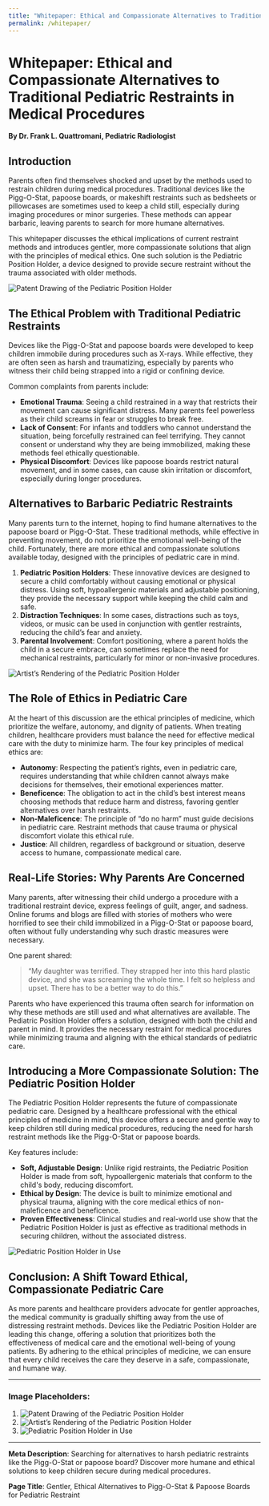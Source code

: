 ```yaml
---
title: "Whitepaper: Ethical and Compassionate Alternatives to Traditional Pediatric Restraints in Medical Procedures"
permalink: /whitepaper/
---
```


# Whitepaper: Ethical and Compassionate Alternatives to Traditional Pediatric Restraints in Medical Procedures  
**By Dr. Frank L. Quattromani, Pediatric Radiologist**

## Introduction
Parents often find themselves shocked and upset by the methods used to restrain children during medical procedures. Traditional devices like the Pigg-O-Stat, papoose boards, or makeshift restraints such as bedsheets or pillowcases are sometimes used to keep a child still, especially during imaging procedures or minor surgeries. These methods can appear barbaric, leaving parents to search for more humane alternatives.

This whitepaper discusses the ethical implications of current restraint methods and introduces gentler, more compassionate solutions that align with the principles of medical ethics. One such solution is the Pediatric Position Holder, a device designed to provide secure restraint without the trauma associated with older methods.

![Patent Drawing of the Pediatric Position Holder](# "A technical patent drawing showing the detailed design of the Pediatric Position Holder, illustrating its components and how it functions.")

## The Ethical Problem with Traditional Pediatric Restraints
Devices like the Pigg-O-Stat and papoose boards were developed to keep children immobile during procedures such as X-rays. While effective, they are often seen as harsh and traumatizing, especially by parents who witness their child being strapped into a rigid or confining device.

Common complaints from parents include:
- **Emotional Trauma**: Seeing a child restrained in a way that restricts their movement can cause significant distress. Many parents feel powerless as their child screams in fear or struggles to break free.
- **Lack of Consent**: For infants and toddlers who cannot understand the situation, being forcefully restrained can feel terrifying. They cannot consent or understand why they are being immobilized, making these methods feel ethically questionable.
- **Physical Discomfort**: Devices like papoose boards restrict natural movement, and in some cases, can cause skin irritation or discomfort, especially during longer procedures.

## Alternatives to Barbaric Pediatric Restraints
Many parents turn to the internet, hoping to find humane alternatives to the papoose board or Pigg-O-Stat. These traditional methods, while effective in preventing movement, do not prioritize the emotional well-being of the child. Fortunately, there are more ethical and compassionate solutions available today, designed with the principles of pediatric care in mind.

1. **Pediatric Position Holders**: These innovative devices are designed to secure a child comfortably without causing emotional or physical distress. Using soft, hypoallergenic materials and adjustable positioning, they provide the necessary support while keeping the child calm and safe.
2. **Distraction Techniques**: In some cases, distractions such as toys, videos, or music can be used in conjunction with gentler restraints, reducing the child’s fear and anxiety.
3. **Parental Involvement**: Comfort positioning, where a parent holds the child in a secure embrace, can sometimes replace the need for mechanical restraints, particularly for minor or non-invasive procedures.

![Artist’s Rendering of the Pediatric Position Holder](# "A detailed, modern rendering of the Pediatric Position Holder, showing how the design accommodates and secures a child comfortably.")

## The Role of Ethics in Pediatric Care
At the heart of this discussion are the ethical principles of medicine, which prioritize the welfare, autonomy, and dignity of patients. When treating children, healthcare providers must balance the need for effective medical care with the duty to minimize harm. The four key principles of medical ethics are:
- **Autonomy**: Respecting the patient’s rights, even in pediatric care, requires understanding that while children cannot always make decisions for themselves, their emotional experiences matter.
- **Beneficence**: The obligation to act in the child’s best interest means choosing methods that reduce harm and distress, favoring gentler alternatives over harsh restraints.
- **Non-Maleficence**: The principle of “do no harm” must guide decisions in pediatric care. Restraint methods that cause trauma or physical discomfort violate this ethical rule.
- **Justice**: All children, regardless of background or situation, deserve access to humane, compassionate medical care.

## Real-Life Stories: Why Parents Are Concerned
Many parents, after witnessing their child undergo a procedure with a traditional restraint device, express feelings of guilt, anger, and sadness. Online forums and blogs are filled with stories of mothers who were horrified to see their child immobilized in a Pigg-O-Stat or papoose board, often without fully understanding why such drastic measures were necessary.

One parent shared:
> “My daughter was terrified. They strapped her into this hard plastic device, and she was screaming the whole time. I felt so helpless and upset. There has to be a better way to do this.”

Parents who have experienced this trauma often search for information on why these methods are still used and what alternatives are available. The Pediatric Position Holder offers a solution, designed with both the child and parent in mind. It provides the necessary restraint for medical procedures while minimizing trauma and aligning with the ethical standards of pediatric care.

## Introducing a More Compassionate Solution: The Pediatric Position Holder
The Pediatric Position Holder represents the future of compassionate pediatric care. Designed by a healthcare professional with the ethical principles of medicine in mind, this device offers a secure and gentle way to keep children still during medical procedures, reducing the need for harsh restraint methods like the Pigg-O-Stat or papoose boards.

Key features include:
- **Soft, Adjustable Design**: Unlike rigid restraints, the Pediatric Position Holder is made from soft, hypoallergenic materials that conform to the child's body, reducing discomfort.
- **Ethical by Design**: The device is built to minimize emotional and physical trauma, aligning with the core medical ethics of non-maleficence and beneficence.
- **Proven Effectiveness**: Clinical studies and real-world use show that the Pediatric Position Holder is just as effective as traditional methods in securing children, without the associated distress.

![Pediatric Position Holder in Use](# "An image showing the Pediatric Position Holder in a real-world setting, with a child comfortably and securely positioned during a medical procedure.")

## Conclusion: A Shift Toward Ethical, Compassionate Pediatric Care
As more parents and healthcare providers advocate for gentler approaches, the medical community is gradually shifting away from the use of distressing restraint methods. Devices like the Pediatric Position Holder are leading this change, offering a solution that prioritizes both the effectiveness of medical care and the emotional well-being of young patients. By adhering to the ethical principles of medicine, we can ensure that every child receives the care they deserve in a safe, compassionate, and humane way.

---

### Image Placeholders:
1. ![Patent Drawing of the Pediatric Position Holder](# "A technical patent drawing showing the detailed design of the Pediatric Position Holder, illustrating its components and how it functions.")  
2. ![Artist’s Rendering of the Pediatric Position Holder](# "A detailed, modern rendering of the Pediatric Position Holder, showing how the design accommodates and secures a child comfortably.")  
3. ![Pediatric Position Holder in Use](# "An image showing the Pediatric Position Holder in a real-world setting, with a child comfortably and securely positioned during a medical procedure.")

---

**Meta Description**: Searching for alternatives to harsh pediatric restraints like the Pigg-O-Stat or papoose board? Discover more humane and ethical solutions to keep children secure during medical procedures.

**Page Title**: Gentler, Ethical Alternatives to Pigg-O-Stat & Papoose Boards for Pediatric Restraint
